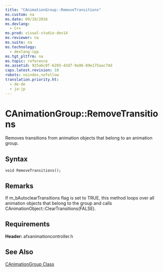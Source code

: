 ```yaml
---
title: "CAnimationGroup::RemoveTransitions"
ms.custom: na
ms.date: 09/19/2016
ms.devlang: 
  - C++
ms.prod: visual-studio-dev14
ms.reviewer: na
ms.suite: na
ms.technology: 
  - devlang-cpp
ms.tgt_pltfrm: na
ms.topic: reference
ms.assetid: 925a6c0f-6203-43d7-9a96-89e175aac74d
caps.latest.revision: 10
robots: noindex,nofollow
translation.priority.ht: 
  - de-de
  - ja-jp
---
```

# CAnimationGroup::RemoveTransitions
Removes transitions from animation objects that belong to an animation group.  
  
## Syntax  
  
```  
void RemoveTransitions();  
```  
  
## Remarks  
 If m_bAutoclearTransitions flag is set to TRUE, this method loops over all animation objects that belong to the group and calls CAnimationObject::ClearTransitions(FALSE).  
  
## Requirements  
 **Header:** afxanimationcontroller.h  
  
## See Also  
 [CAnimationGroup Class](../vs140/CAnimationGroup-Class.md)